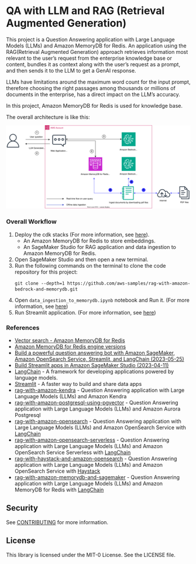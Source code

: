 # QA with LLM and RAG (Retrieval Augmented Generation)

This project is a Question Answering application with Large Language Models (LLMs) and Amazon MemoryDB for Redis. An application using the RAG(Retrieval Augmented Generation) approach retrieves information most relevant to the user’s request from the enterprise knowledge base or content, bundles it as context along with the user’s request as a prompt, and then sends it to the LLM to get a GenAI response.

LLMs have limitations around the maximum word count for the input prompt, therefore choosing the right passages among thousands or millions of documents in the enterprise, has a direct impact on the LLM’s accuracy.

In this project, Amazon MemoryDB for Redis is used for knowledge base.

The overall architecture is like this:

![rag_with_bedrock_memorydb_arch](./cdk_stacks/rag_with_bedrock_memorydb_arch.svg)

### Overall Workflow

1. Deploy the cdk stacks (For more information, see [here](./cdk_stacks/README.md)).
   - An Amazon MemoryDB for Redis to store embeddings.
   - An SageMaker Studio for RAG application and data ingestion to Amazon MemoryDB for Redis.
2. Open SageMaker Studio and then open a new terminal.
3. Run the following commands on the terminal to clone the code repository for this project:
   ```
   git clone --depth=1 https://github.com/aws-samples/rag-with-amazon-bedrock-and-memorydb.git
   ```
4. Open `data_ingestion_to_memorydb.ipynb` notebook and Run it. (For more information, see [here](./data_ingestion_to_vectordb/data_ingestion_to_memorydb.ipynb))
5. Run Streamlit application. (For more information, see [here](./app/README.md))

### References

  * [Vector search - Amazon MemoryDB for Redis](https://docs.aws.amazon.com/memorydb/latest/devguide/vector-search.html)
  * [Amazon MemoryDB for Redis engine versions](https://docs.aws.amazon.com/memorydb/latest/devguide/engine-versions.html)
  * [Build a powerful question answering bot with Amazon SageMaker, Amazon OpenSearch Service, Streamlit, and LangChain (2023-05-25)](https://aws.amazon.com/blogs/machine-learning/build-a-powerful-question-answering-bot-with-amazon-sagemaker-amazon-opensearch-service-streamlit-and-langchain/)
  * [Build Streamlit apps in Amazon SageMaker Studio (2023-04-11)](https://aws.amazon.com/blogs/machine-learning/build-streamlit-apps-in-amazon-sagemaker-studio/)
  * [LangChain](https://python.langchain.com/docs/get_started/introduction.html) - A framework for developing applications powered by language models.
  * [Streamlit](https://streamlit.io/) - A faster way to build and share data apps
  * [rag-with-amazon-kendra](https://github.com/ksmin23/rag-with-amazon-kendra) - Question Answering application with Large Language Models (LLMs) and Amazon Kendra
  * [rag-with-amazon-postgresql-using-pgvector](https://github.com/aws-samples/rag-with-amazon-postgresql-using-pgvector) - Question Answering application with Large Language Models (LLMs) and Amazon Aurora Postgresql
  * [rag-with-amazon-opensearch](https://github.com/ksmin23/rag-with-amazon-opensearch) - Question Answering application with Large Language Models (LLMs) and Amazon OpenSearch Service with [LangChain](https://www.langchain.com/)
  * [rag-with-amazon-opensearch-serverless](https://github.com/aws-samples/rag-with-amazon-opensearch-serverless) - Question Answering application with Large Language Models (LLMs) and Amazon OpenSearch Service Serverless with [LangChain](https://www.langchain.com/)
  * [rag-with-haystack-and-amazon-opensearch](https://github.com/ksmin23/rag-with-haystack-and-amazon-opensearch) - Question Answering application with Large Language Models (LLMs) and Amazon OpenSearch Service with [Haystack](https://haystack.deepset.ai/)
  * [rag-with-amazon-memorydb-and-sagemaker](https://github.com/aws-samples/aws-kr-startup-samples/tree/main/gen-ai/rag-with-amazon-memorydb-and-sagemaker) - Question Answering application with Large Language Models (LLMs) and Amazon MemoryDB for Redis with [LangChain](https://www.langchain.com/)

## Security

See [CONTRIBUTING](CONTRIBUTING.md#security-issue-notifications) for more information.

## License

This library is licensed under the MIT-0 License. See the LICENSE file.

